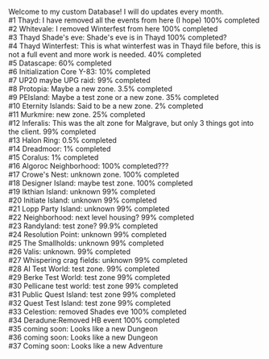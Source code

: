 Welcome to my custom Database! I will do updates every month.                                                
#1  Thayd: I have removed all the events from here (I hope) 100% completed             
#2  Whitevale: I removed Winterfest from here 100% completed                                              
#3  Thayd Shade's eve: Shade's eve is in Thayd 100% completed?                                                  
#4  Thayd Winterfest: This is what winterfest was in Thayd file before, this is not a full event and more work is needed. 40% completed                        
#5  Datascape: 60% completed                                                                             
#6  Initialization Core Y-83: 10% completed                                                              
#7  UP20 maybe UPG raid: 99% completed                                                                  
#8  Protopia: Maybe a new zone. 3.5% completed                                                              
#9  PEIsland: Maybe a test zone or a new zone. 35% completed                                                 
#10 Eternity Islands: Said to be a new zone. 2% completed                                                
#11 Murkmire: new zone. 25% completed                                                                        
#12 Inferalis: This was the alt zone for Malgrave, but only 3 things got into the client. 99% completed         
#13 Halon Ring: 0.5% completed                                                               
#14 Dreadmoor: 1% completed                                                                   
#15 Coralus: 1% completed                                                                       
#16 Algoroc Neighborhood: 100% completed???                                                        
#17 Crowe's Nest: unknown zone. 100% completed                                                        
#18 Designer Island: maybe test zone. 100% completed                                                          
#19 Ikthian Island: unknown 99% completed                                                               
#20 Initiate Island: unknown 99% completed                                                                   
#21 Lopp Party Island: unknown 99% completed                                                              
#22 Neighborhood: next level housing? 99% completed                                                   
#23 Randyland: test zone? 99.9% completed                                                              
#24 Resolution Point: unknown 99% completed                                                           
#25 The Smallholds: unknown 99% completed                                                          
#26 Valis: unknown. 99% completed                                                                 
#27 Whispering crag fields: unknown 99% completed                                                  
#28 AI Test World: test zone. 99% completed                                                       
#29 Berke Test World: test zone 99% completed                                                        
#30 Pellicane test world: test zone 99% completed                                                  
#31 Public Quest Island: test zone 99% completed                                                     
#32 Quest Test Island: test zone 99% completed                                                    
#33 Celestion: removed Shades eve 100% completed                                                         
#34 Deradune:Removed HB event 100% completed                                                
#35 coming soon: Looks like a new Dungeon                                                       
#36 coming soon: Looks like a new Dungeon                                                       
#37 Coming soon: Looks like a new Adventure                                                     
